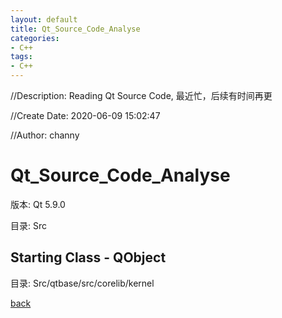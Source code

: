 ```yaml
---
layout: default
title: Qt_Source_Code_Analyse
categories:
- C++
tags:
- C++
---
```

//Description: Reading Qt Source Code, 最近忙，后续有时间再更

//Create Date: 2020-06-09 15:02:47

//Author: channy

# Qt_Source_Code_Analyse

版本: Qt 5.9.0

目录: Src

## Starting Class - QObject

目录: Src/qtbase/src/corelib/kernel



[back](/)

